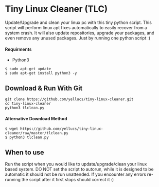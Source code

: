 # Tiny Linux Cleaner (TLC)
 Update/Upgrade and clean your linux pc with this tiny python script.
 This script will perform linux apt fixes automatically to easily recover from a system crash.
 It will also update repositories, upgrade your packages, and even remove any unused packages. Just by running one python script :)
 
#### Requirments 
   * Python3
```
$ sudo apt-get update
$ sudo apt-get install python3 -y
```

## Download & Run With Git

```
git clone https://github.com/yellucs/tiny-linux-cleaner.git
cd tiny-linux-cleaner
python3 tlclean.py 
```
#### Alternative Download Method

```
$ wget https://github.com/yellucs/tiny-linux-cleaner/raw/master/tlclean.py
$ python3 tlclean.py 
```

## When to use
 Run the script when you would like to update/upgrade/clean your linux based system. DO NOT set the script to autorun, while it is designed to be automatic it should not be run unattended. If you encounter any errors re-running the script after it first stops should correct it :)
